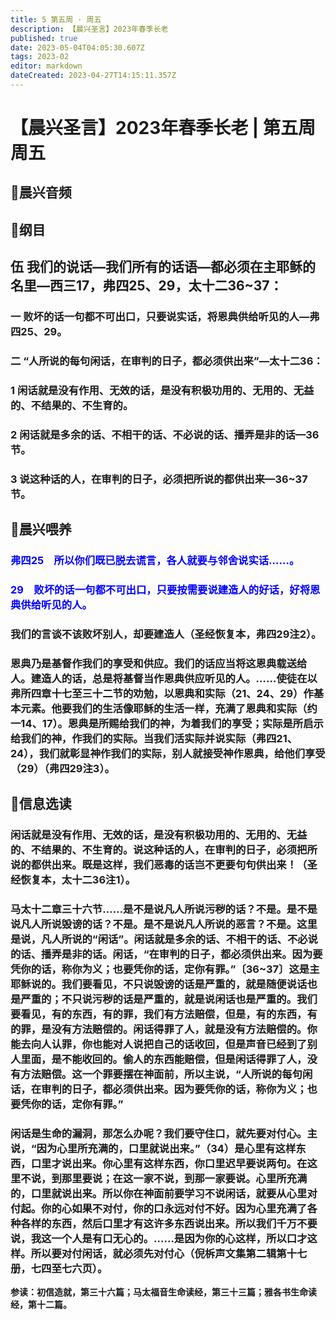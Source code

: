 ```yaml
---
title: 5 第五周 · 周五
description: 【晨兴圣言】2023年春季长老
published: true
date: 2023-05-04T04:05:30.607Z
tags: 2023-02
editor: markdown
dateCreated: 2023-04-27T14:15:11.357Z
---
```


# 【晨兴圣言】2023年春季长老 | 第五周周五
## 🎵晨兴音频

<!-- Google tag (gtag.js) -->
<script async src="https://www.googletagmanager.com/gtag/js?id=G-1P8709Z16T"></script>
<script>
  window.dataLayer = window.dataLayer || [];
  function gtag(){dataLayer.push(arguments);}
  gtag('js', new Date());

  gtag('config', 'G-1P8709Z16T');
</script>
## 📙纲目

## **伍	我们的说话—我们所有的话语—都必须在主耶稣的名里—西三17，弗四25、29，太十二36~37：**

### 一	败坏的话一句都不可出口，只要说实话，将恩典供给听见的人—弗四25、29。

### 二	“人所说的每句闲话，在审判的日子，都必须供出来”—太十二36：

### 1	闲话就是没有作用、无效的话，是没有积极功用的、无用的、无益的、不结果的、不生育的。

### 2	闲话就是多余的话、不相干的话、不必说的话、播弄是非的话—36节。

### 3	说这种话的人，在审判的日子，必须把所说的都供出来—36~37节。

## 📙晨兴喂养

### <font color=blue>**弗四25&emsp;所以你们既已脱去谎言，各人就要与邻舍说实话……。**</font>

### <font color=blue>**29&emsp;败坏的话一句都不可出口，只要按需要说建造人的好话，好将恩典供给听见的人。**</font>

### 我们的言谈不该败坏别人，却要建造人（圣经恢复本，弗四29注2）。

### 恩典乃是基督作我们的享受和供应。我们的话应当将这恩典载送给人。建造人的话，总是将基督当作恩典供应听见的人。……使徒在以弗所四章十七至三十二节的劝勉，以恩典和实际（21、24、29）作基本元素。他要我们的生活像耶稣的生活一样，充满了恩典和实际（约一14、17）。恩典是所赐给我们的神，为着我们的享受；实际是所启示给我们的神，作我们的实际。当我们活实际并说实际（弗四21、24），我们就彰显神作我们的实际，别人就接受神作恩典，给他们享受（29）（弗四29注3）。

## 📙信息选读

### 闲话就是没有作用、无效的话，是没有积极功用的、无用的、无益的、不结果的、不生育的。说这种话的人，在审判的日子，必须把所说的都供出来。既是这样，我们恶毒的话岂不更要句句供出来！（圣经恢复本，太十二36注1）。

### 马太十二章三十六节……是不是说凡人所说污秽的话？不是。是不是说凡人所说毁谤的话？不是。是不是说凡人所说的恶言？不是。这里是说，凡人所说的“闲话”。闲话就是多余的话、不相干的话、不必说的话、播弄是非的话。闲话，“在审判的日子，都必须供出来。因为要凭你的话，称你为义；也要凭你的话，定你有罪。”〔36~37〕这是主耶稣说的。我们要看见，不只说毁谤的话是严重的，就是随便说话也是严重的；不只说污秽的话是严重的，就是说闲话也是严重的。我们要看见，有的东西，有的罪，我们有方法赔偿，但是，有的东西，有的罪，是没有方法赔偿的。闲话得罪了人，就是没有方法赔偿的。你能去向人认罪，你也能对人说把自己的话收回，但是声音已经到了别人里面，是不能收回的。偷人的东西能赔偿，但是闲话得罪了人，没有方法赔偿。这一个罪要摆在神面前，所以主说，“人所说的每句闲话，在审判的日子，都必须供出来。因为要凭你的话，称你为义；也要凭你的话，定你有罪。”

### 闲话是生命的漏洞，那怎么办呢？我们要守住口，就先要对付心。主说，“因为心里所充满的，口里就说出来。”（34）是心里有这样东西，口里才说出来。你心里有这样东西，你口里迟早要说两句。在这里不说，到那里要说；在这一家不说，到那一家要说。心里所充满的，口里就说出来。所以你在神面前要学习不说闲话，就要从心里对付起。你的心如果不对付，你的口永远对付不好。因为心里充满了各种各样的东西，然后口里才有这许多东西说出来。所以我们千万不要说，我这一个人是有口无心的。……是因为你的心这样，所以口才这样。所以要对付闲话，就必须先对付心（倪柝声文集第二辑第十七册，七四至七六页）。

**参读：初信造就，第三十六篇；马太福音生命读经，第三十三篇；雅各书生命读经，第十二篇。**